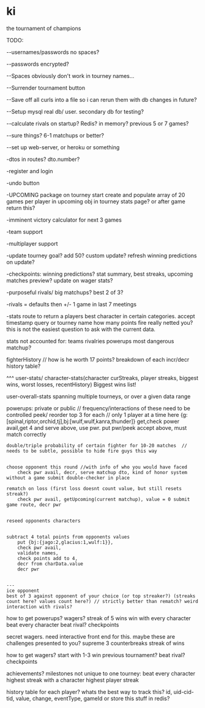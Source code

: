ki
==

the tournament of champions

TODO: 

--usernames/passwords no spaces?

--passwords encrypted?

--Spaces obviously don't work in tourney names...

--Surrender tournament button

--Save off all curls into a file so i can rerun them with db changes in future?

--Setup mysql real db/ user. secondary db for testing?

--calculate rivals on startup? Redis? in memory? previous 5 or 7 games?

--sure things? 6-1 matchups or better?

--set up web-server, or heroku or something

-dtos in routes? dto.number?

-register and login

-undo button

-UPCOMING package
	on tourney start create and populate array of 20 games per player in upcoming obj
	in tourney stats page? or after game return this?
	

-imminent victory calculator for next 3 games

-team support

-multiplayer support

-update tourney goal? add 50? custom update? refresh winning predictions on update?

-checkpoints: winning predictions? stat summary, best streaks, upcoming matches preview? update on wager stats?

-purposeful rivals/ big matchups? best 2 of 3?

-rivals = defaults then +/- 1 game in last 7 meetings

-stats route to return a players best character in certain categories. accept timestamp query or tourney name
	how many points fire really netted you? 
	this is not the easiest question to ask with the current data.

stats not accounted for:
	teams
	rivalries
	powerups
	most dangerous matchup?

fighterHistory // how is he worth 17 points? breakdown of each incr/decr
	history table?

^^^ 
user-stats/ character-stats(character curStreaks, player streaks, biggest wins, worst losses, recentHistory) 
	Biggest wins list!

user-overall-stats
	spanning multiple tourneys, or over a given data range

powerups: private or public // frequency/interactions of these need to be controlled
	peek/ reorder top 3 for each // only 1 player at a time here
		{g:[spinal,riptor,orchid,tj],bj:[wulf,wulf,kanra,thunder]}
		get,check power avail,get 4 and serve above, use pwr. put pwr/peek accept above, must match correctly


	double/triple probability of certain fighter for 10-20 matches  // needs to be subtle, possible to hide fire guys this way


	choose opponent this round //with info of who you would have faced
		check pwr avail, decr, serve matchup dto, kind of honor system without a game submit double-checker in place

	rematch on loss (first loss doesnt count value, but still resets streak?)
		check pwr avail, getUpcoming(current matchup), value = 0 submit game route, decr pwr


	reseed opponents characters


	subtract 4 total points from opponents values
		put {bj:{jago:2,glacius:1,wulf:1}},
		check pwr avail, 
		validate names,
		check points add to 4,
		decr from charData.value
		decr pwr


	---
	ice opponent
	best of 3 against opponent of your choice (or top streaker?) (streaks count here? values count here?) // strictly better than rematch? weird interaction with rivals?

how to get powerups?
	wagers?
	streak of 5 wins
	win with every character
	beat every character
	beat rival?
	checkpoints

secret wagers. need interactive front end for this.
maybe these are challenges presented to you?
	supreme
	3 counterbreaks
	streak of wins

how to get wagers?
	start with 1-3
	win previous tournament?
	beat rival?
	checkpoints

achievements? milestones not unique to one tourney:
	beat every character
	highest streak with a character
	highest player streak

history table for each player? whats the best way to track this?
	id, uid-cid-tid, value, change, eventType, gameId
or store this stuff in redis?



